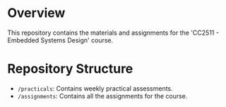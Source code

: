 # Overview
This repository contains the materials and assignments for the 'CC2511 - Embedded Systems Design' course.

# Repository Structure
- `/practicals`: Contains weekly practical assessments.
- `/assignments`: Contains all the assignments for the course.
